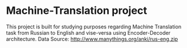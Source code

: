 # Machine-Translation project 
This project is built for studying purposes regarding Machine Translation task from Russian to English and vise-versa using Encoder-Decoder architecture.
Data Source:  http://www.manythings.org/anki/rus-eng.zip
